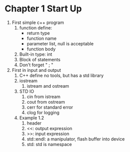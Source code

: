 # Chapter 1 Start Up

1.  First simple c++ program
    1.  function define: 
        -   return type
        -   function name
        -   parameter list, null is acceptable
        -   function body
    2.  Built-in type: int
    3.  Block of statements
    4.  Don't forget " ; "
2.  First in input and output
    1.  C++ define no tools, but has a std library
    2.  iostream
        1.  istream and ostream
    3.  STD IO
        1.  cin from istream
        2.  cout from ostream
        3.  cerr for standard error
        4.  clog for logging
    4.  Example 1.2
        1.  header
        2.  <<: output expression
        3.  \>>: input expression
        4.  std::endl: a manipulator, flash buffer into device
        5.  std: std is namespace


